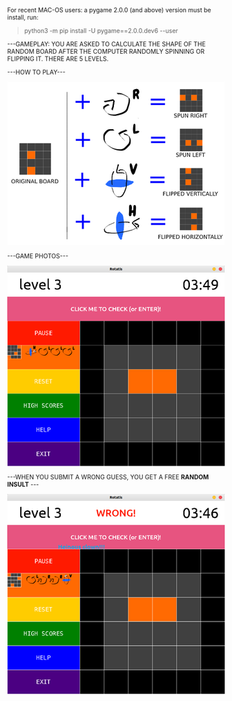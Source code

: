 For recent MAC-OS users:
a pygame 2.0.0 (and above) version must be install, run:
> python3 -m pip install -U pygame==2.0.0.dev6 --user

---GAMEPLAY: YOU ARE ASKED TO CALCULATE THE SHAPE OF THE RANDOM BOARD AFTER THE COMPUTER RANDOMLY SPINNING OR FLIPPING IT. THERE ARE 5 LEVELS.

---HOW TO PLAY---


![tutorial_img](./tutorial.png)



---GAME PHOTOS---


![shot1](./screenshots/shot2.png)



---WHEN YOU SUBMIT A WRONG GUESS, YOU GET A FREE **RANDOM INSULT** ---

![insult_img](./screenshots/wrong_shot.png)

